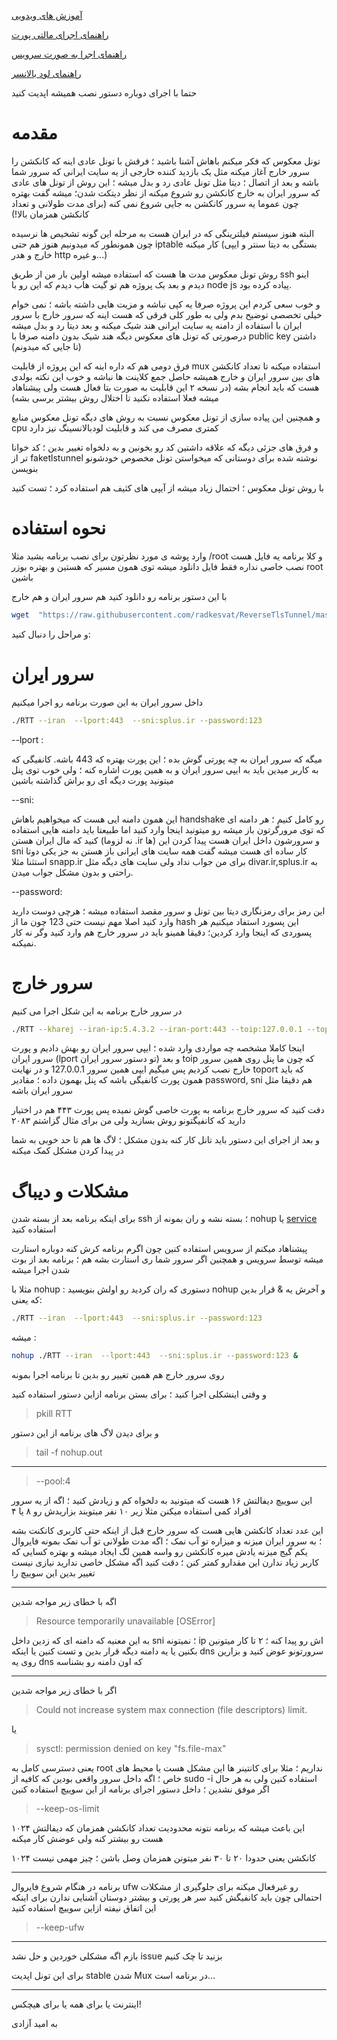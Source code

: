 
[آموزش های ویدویی](https://github.com/radkesvat/ReverseTlsTunnel/blob/master/Tutorials.md)

[راهنمای  اجرای مالتی پورت](https://github.com/radkesvat/ReverseTlsTunnel/blob/master/MultiPort.md)

[راهنمای اجرا به صورت سرویس](https://github.com/radkesvat/ReverseTlsTunnel/blob/master/Service.md)

[راهنمای لود بالانسر](https://github.com/radkesvat/ReverseTlsTunnel/blob/master/Loadbalancer.md)

 حتما با اجرای دوباره دستور نصب همیشه اپدیت کنید 

# مقدمه
تونل معکوس که فکر میکنم باهاش آشنا باشید ؛ فرقش با تونل عادی اینه که کانکشن را سرور خارج آغاز میکنه مثل یک بازدید کننده خارجی از یه سایت ایرانی که سرور شما باشه
و بعد از اتصال ؛ دیتا مثل تونل عادی رد و بدل میشه ؛ این روش از تونل های عادی که سرور ایران به خارج کانکشن رو شروع میکنه از نظر دیتکت شدن؛ میشه گفت بهتره چون عموما یه سرور کانکشن به جایی شروع نمی کنه (برای مدت طولانی و تعداد کانکشن همزمان بالا!)


البته هنوز سیستم فیلترینگی که در ایران هست به مرحله این گونه تشخیص ها نرسیده چون همونطور که میدونیم هنوز هم حتی iptable کار میکنه (بستگی به دیتا سنتر و ایپی خارج و هدر http و غیره...)

روش تونل معکوس مدت ها هست که استفاده میشه اولین بار من از طریق ssh اینو دیدم و بعد یک پروژه هم تو گیت هاب دیدم که این رو با node js پیاده کرده بود.

و خوب سعی کردم این پروژه صرفا یه کپی نباشه و مزیت هایی داشته باشه ؛ نمی خوام خیلی تخصصی توضیح بدم ولی به طور کلی فرقی که هست اینه که سرور خارج با سرور ایران با استفاده از دامنه یه سایت ایرانی هند شیک میکنه و بعد دیتا رد و بدل میشه درصورتی که تونل های معکوس دیگه هند شیک بدون دامنه صرفا با public key داشتن (تا جایی که میدونم) 

فرق دومی هم که داره اینه که این پروژه از قابلیت mux استفاده میکنه تا تعداد کانکشن های بین سرور ایران و خارج همیشه حاصل جمع کلاینت ها نباشه و خوب این نکته بولدی هست که باید انجام بشه (در نسخه ۲ این قابلیت به صورت بتا فعال هست ولی پیشناهاد میشه فعلا استفاده نکنید تا اختلال روش بیشتر برسی بشه)

و همچنین این پیاده سازی از تونل معکوس نسبت به روش های دیگه تونل معکوس منابع cpu کمتری مصرف می کند و قابلیت لودبالانسینگ نیز دارد

و فرق های جزئی دیگه که علاقه داشتین کد رو بخونین و به دلخواه تغییر بدین ؛ کد خوانا تر از faketlstunnel نوشته شده برای دوستانی که میخواستن تونل مخصوص خودشونو بنویسن

با روش تونل معکوس ؛ احتمال زیاد میشه از آیپی های کثیف هم استفاده کرد ؛ تست کنید

# نحوه استفاده 

وارد پوشه ی مورد نظرتون برای نصب برنامه بشید مثلا /root
و کلا برنامه یه فایل هست نصب خاصی نداره فقط فایل دانلود میشه توی همون مسیر که هستین و بهتره بوزر root باشین 

با این دستور برنامه رو دانلود کنید هم سرور ایران و هم خارج
```sh
wget  "https://raw.githubusercontent.com/radkesvat/ReverseTlsTunnel/master/install.sh" -O install.sh && chmod +x install.sh && bash install.sh 
```

و مراحل را دنبال کنید:

# سرور ایران

داخل سرور ایران به این صورت برنامه رو اجرا میکنیم
```sh
./RTT --iran  --lport:443  --sni:splus.ir --password:123
```

--lport :

میگه که سرور ایران به چه پورتی گوش بده ؛ این پورت بهتره که 443 باشه. کانفیگی که به کاربر میدین باید به ایپی سرور ایران و به همین پورت اشاره کنه ؛ ولی خوب توی پنل میتونید پورت دیگه ای رو براش گذاشته باشین 

--sni:

این همون دامنه ایی هست که میخواهیم باهاش handshake رو کامل کنیم ؛ هر دامنه ای که توی مرورگرتون باز میشه رو میتونید اینجا وارد کنید اما طبیعتا باید دامنه هایی استفاده کنید که مال ایران هستن (نه لزوما .ir ها) و سرورشون داخل ایران هست 
پیدا کردن این sni کار ساده ای هست میشه گفت همه سایت های ایرانی باز هستن به جز یکی دوتا استثنا مثلا snapp.ir برای من جواب نداد ولی سایت های دیگه مثل divar.ir,splus.ir به راحتی و بدون مشکل جواب میدن.

  
--password:
 
این رمز برای رمزنگاری دیتا بین تونل و سرور مقصد استفاده میشه ؛ هرچی دوست دارید وارد کنید اصلا مهم نیست حتی 123 چون ما از hash این پسورد استفاد میکنیم
هر پسوردی که اینجا وارد کردین؛ دقیقا همینو باید در سرور خارج هم وارد کنید وگر نه کار نمیکنه.

# سرور خارج

در سرور خارج برنامه به این شکل اجرا می کنیم
```sh
./RTT --kharej --iran-ip:5.4.3.2 --iran-port:443 --toip:127.0.0.1 --toport:2083 --password:123 --sni:splus.ir
```

اینجا کاملا مشخصه چه مواردی وارد شده ؛ ایپی سرور ایران رو بهش دادیم و پورت سرور ایران (lport تو دستور سرور ایران) و بعد toip که چون ما پنل روی همین سرور خارج نصب کردیم پس میگیم ایپی همین سرور 127.0.0.1
و در نهایت toport که باید همون پورت کانفیگی باشه که پنل بهمون داده ؛ مقادیر password, sni هم دقیقا مثل سرور ایران باشه

دقت کنید که سرور خارج برنامه به پورت خاصی گوش نمیده پس پورت ۴۴۳ هم در اختیار دارید که کانفیگتونو روش بسازید ولی من برای مثال گزاشتم ۲۰۸۳

و بعد از اجرای این دستور باید تانل کار کنه بدون مشکل ؛ لاگ ها هم تا حد خوبی به شما در پیدا کردن مشکل کمک میکنه 


# مشکلات و دیباگ

برای اینکه برنامه بعد از بسته شدن ssh ؛ بسته نشه و ران بمونه از nohup یا [service](https://github.com/radkesvat/ReverseTlsTunnel/blob/master/Service.md) استفاده کنید 

پیشناهاد میکنم از سرویس استفاده کنین چون اگرم برنامه کرش کنه دوباره استارت میشه توسط سرویس و همچنین اگر سرور شما ری استارت بشه هم ؛ برنامه بعد از بوت شدن اجرا میشه

مثلا با nohup :
دستوری که ران کردید رو اولش بنویسید nohup و آخرش یه & قرار بدین که یعنی:
```sh
./RTT --iran  --lport:443  --sni:splus.ir --password:123
```
میشه :
```sh
nohup ./RTT --iran  --lport:443  --sni:splus.ir --password:123 &
```
روی سرور خارج هم همین تغییر رو بدین تا برنامه اجرا بمونه

و وقتی اینشکلی اجرا کنید ؛ برای بستن برنامه ازاین دستور استفاده کنید
> pkill RTT

و برای دیدن لاگ های برنامه از این دستور
> tail -f nohup.out



* * *
> --pool:4

این سوییچ دیفالتش ۱۶ هست که میتونید به دلخواه کم و زیادش کنید ؛ اگه از یه سرور افراد کمی استفاده میکنن مثلا زیر ۱۰ نفر میتویند بزاریدش رو ۸ یا ۴

این عدد تعداد کانکشن هایی هست که سرور خارج قبل از اینکه حتی کاربری کانکنت بشه ؛ به سرور ایران میزنه و میزاره تو آب نمک ؛ اگه مدت طولانی تو آب نمک بمونه فایروال یکم گیج میزنه یادش میره کانکشن رو واسه 
همین لگ ایجاد میشه و بهتره کسایی که کاربر زیاد ندارن این مقدارو کمتر کنن ؛‌ دقت کنید اگه مشکل خاصی ندارید نیازی نیست تغییر بدین این سوییچ را

* * *


اگه با خطای زیر مواجه شدین 
> Resource temporarily unavailable [OSError]

به این معنیه که دامنه ای که زدین داخل sni ؛ نمیتونه ip اش رو پیدا کنه ؛ ۲ تا کار میتونین بکنین یا یه دامنه دیگه قرار بدین و تست کنین یا اینکه dns سرورتونو عوض کنید و بزارین روی یه dns که اون دامنه رو بشناسه




* * *


اگر با خطای زیر مواجه شدین
> Could not increase system max connection (file descriptors) limit.

یا

> sysctl: permission denied on key "fs.file-max"

یعنی دسترسی کامل به root نداریم ؛ مثلا برای کانتینر ها این مشکل هست یا محیط های خاص ؛ اگه داخل سرور واقعی بودین که کافیه از sudo -i استفاده کنین ولی به هر حال اگر موفق نشدین ؛ داخل دستور اجرای برنامه از این سوییچ استفاده کنین
> --keep-os-limit

این باعث میشه که برنامه نتونه محدودیت تعداد کانکشن همزمان که دیفالتش ۱۰۲۴ هست رو بیشتر کنه ولی عوضش کار میکنه

۱۰۲۴ کانکشن یعنی حدودا ۲۰ تا ۳۰ نفر میتونن همزمان وصل باشن ؛ چیز مهمی نیست
* * *
برنامه در هنگام شروع فایروال ufw رو غیرفعال میکنه برای جلوگیری از مشکلات احتمالی چون باید کانفیگش کنید سر هر پورتی و بیشتر دوستان آشنایی ندارن
برای اینکه این اتفاق نیفته ازاین سوییچ استفاده کنید

> --keep-ufw

* * *

بازم اگه مشکلی خوردین و حل نشد issue بزنید تا چک کنیم 

برای این تونل اپدیت  stable شدن Mux در برنامه است...

* * *

اینترنت یا برای همه یا برای هیچکس!

به امید آزادی


